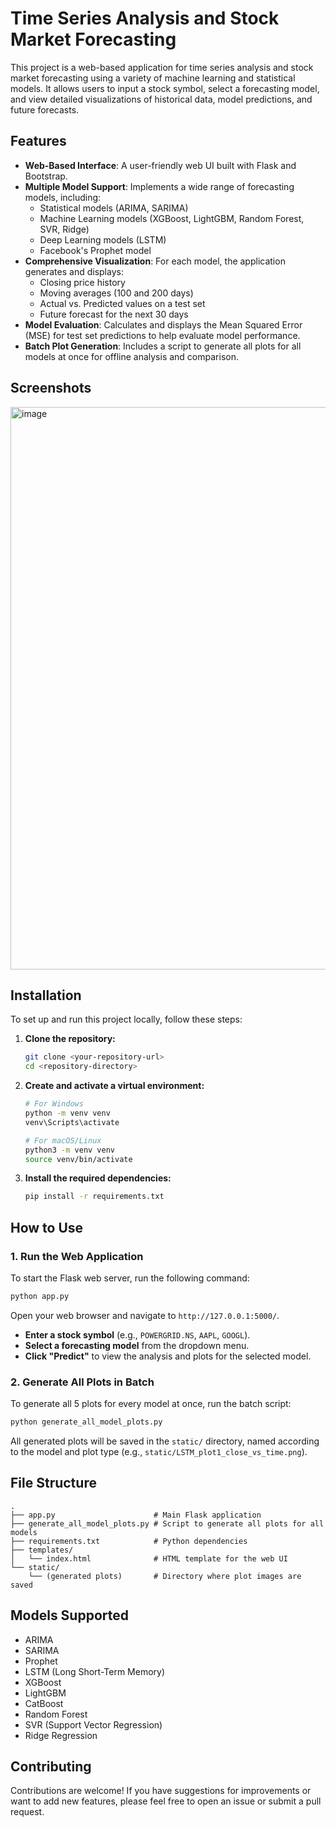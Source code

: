 
# Time Series Analysis and Stock Market Forecasting

This project is a web-based application for time series analysis and stock market forecasting using a variety of machine learning and statistical models. It allows users to input a stock symbol, select a forecasting model, and view detailed visualizations of historical data, model predictions, and future forecasts.

## Features

- **Web-Based Interface**: A user-friendly web UI built with Flask and Bootstrap.
- **Multiple Model Support**: Implements a wide range of forecasting models, including:
  - Statistical models (ARIMA, SARIMA)
  - Machine Learning models (XGBoost, LightGBM, Random Forest, SVR, Ridge)
  - Deep Learning models (LSTM)
  - Facebook's Prophet model
- **Comprehensive Visualization**: For each model, the application generates and displays:
  - Closing price history
  - Moving averages (100 and 200 days)
  - Actual vs. Predicted values on a test set
  - Future forecast for the next 30 days
- **Model Evaluation**: Calculates and displays the Mean Squared Error (MSE) for test set predictions to help evaluate model performance.
- **Batch Plot Generation**: Includes a script to generate all plots for all models at once for offline analysis and comparison.

## Screenshots

<img width="1838" height="900" alt="image" src="https://github.com/user-attachments/assets/6d6c41b1-2937-4fa8-b8f0-4211e0e62cba" />


## Installation

To set up and run this project locally, follow these steps:

1.  **Clone the repository:**
    ```sh
    git clone <your-repository-url>
    cd <repository-directory>
    ```

2.  **Create and activate a virtual environment:**
    ```sh
    # For Windows
    python -m venv venv
    venv\Scripts\activate

    # For macOS/Linux
    python3 -m venv venv
    source venv/bin/activate
    ```

3.  **Install the required dependencies:**
    ```sh
    pip install -r requirements.txt
    ```

## How to Use

### 1. Run the Web Application

To start the Flask web server, run the following command:

```sh
python app.py
```

Open your web browser and navigate to `http://127.0.0.1:5000/`.

-   **Enter a stock symbol** (e.g., `POWERGRID.NS`, `AAPL`, `GOOGL`).
-   **Select a forecasting model** from the dropdown menu.
-   **Click "Predict"** to view the analysis and plots for the selected model.

### 2. Generate All Plots in Batch

To generate all 5 plots for every model at once, run the batch script:

```sh
python generate_all_model_plots.py
```

All generated plots will be saved in the `static/` directory, named according to the model and plot type (e.g., `static/LSTM_plot1_close_vs_time.png`).

## File Structure

```
.
├── app.py                      # Main Flask application
├── generate_all_model_plots.py # Script to generate all plots for all models
├── requirements.txt            # Python dependencies
├── templates/
│   └── index.html              # HTML template for the web UI
└── static/
    └── (generated plots)       # Directory where plot images are saved
```

## Models Supported

-   ARIMA
-   SARIMA
-   Prophet
-   LSTM (Long Short-Term Memory)
-   XGBoost
-   LightGBM
-   CatBoost
-   Random Forest
-   SVR (Support Vector Regression)
-   Ridge Regression

## Contributing

Contributions are welcome! If you have suggestions for improvements or want to add new features, please feel free to open an issue or submit a pull request. 
